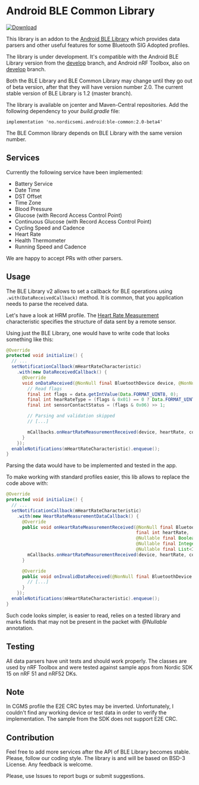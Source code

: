 # Android BLE Common Library

[ ![Download](https://api.bintray.com/packages/nordic/android/ble-common-library/images/download.svg) ](https://bintray.com/nordic/android/ble-common-library/_latestVersion)

This library is an addon to the [Android BLE Library](https://github.com/NordicSemiconductor/Android-BLE-Library) 
which provides data parsers and other useful features for some Bluetooth SIG Adopted profiles.

The library is under development. It's compatible with the Android BLE Library version from the 
[develop](https://github.com/NordicSemiconductor/Android-BLE-Library/tree/develop) branch, and Android nRF Toolbox, also on 
[develop](https://github.com/NordicSemiconductor/Android-nRF-Toolbox/tree/develop) branch.

Both the BLE Library and BLE Common Library may change until they go out of beta version, after that they will have 
version number 2.0. The current stable version of BLE Library is 1.2 (master branch).

The library is available on jcenter and Maven-Central repositories. Add the following dependency to your *build.gradle* file:

```grovy
implementation 'no.nordicsemi.android:ble-common:2.0-beta4'
```
The BLE Common library depends on BLE Library with the same version number.

## Services

Currently the following service have been implemented:

- Battery Service
- Date Time
- DST Offset
- Time Zone
- Blood Pressure
- Glucose (with Record Access Control Point)
- Continuous Glucose (with Record Access Control Point)
- Cycling Speed and Cadence
- Heart Rate
- Health Thermometer
- Running Speed and Cadence

We are happy to accept PRs with other parsers.

## Usage

The BLE Library v2 allows to set a callback for BLE operations using `.with(DataReceivedCallback)` method.
It is common, that you application needs to parse the received data. 

Let's have a look at HRM profile. The [Heart Rate Measurement](https://www.bluetooth.com/specifications/gatt/viewer?attributeXmlFile=org.bluetooth.characteristic.heart_rate_measurement.xml) characteristic specifies the structure of data sent by a remote sensor.

Using just the BLE Library, one would have to write code that looks something like this:
```java
@Override
protected void initialize() {
  // ...
  setNotificationCallback(mHeartRateCharacteristic)
    .with(new DataReceivedCallback() {
      @Override
      void onDataReceived(@NonNull final BluetoothDevice device, @NonNull final Data data) {
        // Read flags
        final int flags = data.getIntValue(Data.FORMAT_UINT8, 0);
        final int hearRateType = (flags & 0x01) == 0 ? Data.FORMAT_UINT8 : Data.FORMAT_UINT16;
        final int sensorContactStatus = (flags & 0x06) >> 1;

        // Parsing and validation skipped
        // [...]

        mCallbacks.onHeartRateMeasurementReceived(device, heartRate, contactDetected, energyExpanded, rrIntervals);
      }
    });
  enableNotifications(mHeartRateCharacteristic).enqueue();
}
```

Parsing the data would have to be implemented and tested in the app.

To make working with standard profiles easier, this lib allows to replace the code above with:

```java
@Override
protected void initialize() {
  // ...
  setNotificationCallback(mHeartRateCharacteristic)
    .with(new HeartRateMeasurementDataCallback() {
      @Override
      public void onHeartRateMeasurementReceived(@NonNull final BluetoothDevice device,
                                                 final int heartRate,
                                                 @Nullable final Boolean contactDetected,
                                                 @Nullable final Integer energyExpanded,
                                                 @Nullable final List<Integer> rrIntervals) {
        mCallbacks.onHeartRateMeasurementReceived(device, heartRate, contactDetected, energyExpanded, rrIntervals);
      }

      @Override
      public void onInvalidDataReceived(@NonNull final BluetoothDevice device, @NonNull final Data data) {
        // [...]	
      }
    });
  enableNotifications(mHeartRateCharacteristic).enqueue();
}
```

Such code looks simpler, is easier to read, relies on a tested library and marks fields that may not be present in the packet with *@Nullable* annotation.

## Testing

All data parsers have unit tests and should work properly. The classes are used by nRF Toolbox and were tested against sample 
apps from Nordic SDK 15 on nRF 51 and nRF52 DKs.

## Note

In CGMS profile the E2E CRC bytes may be inverted. Unfortunately, I couldn't find any working device or test data in order 
to verify the implementation. The sample from the SDK does not support E2E CRC.

## Contribution

Feel free to add more services after the API of BLE Library becomes stable. Please, follow our coding style.
The library is and will be based on BSD-3 License. Any feedback is welcome.

Please, use Issues to report bugs or submit suggestions.
